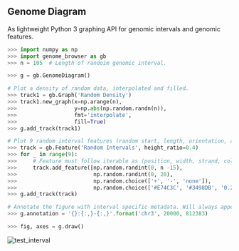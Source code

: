 Genome Diagram
---

As lightweight Python 3 graphing API for genomic intervals and genomic features.

```python
>>> import numpy as np
>>> import genome_browser as gb
>>> n = 105  # Length of randoim genomic interval.

>>> g = gb.GenomeDiagram()

# Plot a density of random data, interpolated and filled.
>>> track1 = gb.Graph('Random Density')
>>> track1.new_graph(x=np.arange(n),
>>>                  y=np.abs(np.random.randn(n)),
>>>                  fmt='interpolate',
>>>                  fill=True)
>>> g.add_track(track1)

# Plot 9 random interval features (random start, length, orientation, and color).
>>> track = gb.Feature('Random Intervals', height_ratio=0.4)
>>> for _ in range(9):
>>>     # Feature must follow iterable as (position, width, strand, color)
>>>     track.add_feature([np.random.randint(0, n -15),
>>>                        np.random.randint(0, 20),
>>>                        np.random.choice(['+', '-', 'none']),
>>>                        np.random.choice(['#E74C3C', '#3498DB', '0.2'])])
>>> g.add_track(track)

# Annotate the figure with interval specific metadata. Will always appear in lower-left
>>> g.annotation = '{}:{:,}-{:,}'.format('chr3', 20000, 812383)

>>> fig, axes = g.draw()
```

![test_interval](https://raw.githubusercontent.com/clintval/varsig/master/img/gb_test.png "Test Interval")
